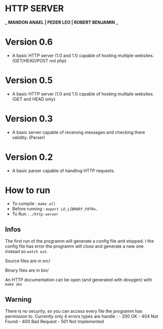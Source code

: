 # HTTP SERVER
#### _ MANDON ANAEL | PEDER LEO | ROBERT BENJAMIN _

 # Version 0.6
 - A basic HTTP server (1.0 and 1.1) capable of hosting multiple websites. (GET/HEAD/POST not php)
 # Version 0.5
 - A basic HTTP server (1.0 and 1.1) capable of hosting multiple websites. (GET and HEAD only)
 # Version 0.3
 - A basic server capable of receiving messages and checking there validity. (Parser)
 # Version 0.2
 - A basic parser capable of handling HTTP requests.
 
 # How to run

 - To compile : *`make all`*
 - Before running : *`export LD_LIBRARY_PATH=.`*
 - To Run : *`./http-server `*

 ## Infos
 The first run of the programm will generate a config file and stopped. I the config file has error the programm will close and generate a new one instead so `watch out`.

 Source files are in src/

 Binary files are in bin/

 An HTTP documentation can be open (and generated with doxygen) with *`make doc`*
 
  ## Warning

 There is no security, so you can access every file the programm has permission to.
 Currently only 4 errors types are handle :
	- 200 OK
	- 404 Not Found
	- 400 Bad Request
	- 501 Not Implemented